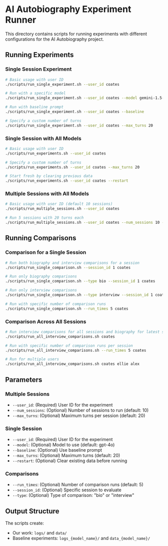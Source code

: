 # AI Autobiography Experiment Runner

This directory contains scripts for running experiments with different configurations for the AI Autobiography project.

## Running Experiments

### Single Session Experiment

```bash
# Basic usage with user ID
./scripts/run_single_experiment.sh --user_id coates

# Run with a specific model
./scripts/run_single_experiment.sh --user_id coates --model gemini-1.5-pro

# Run with baseline prompt
./scripts/run_single_experiment.sh --user_id coates --baseline

# Specify a custom number of turns
./scripts/run_single_experiment.sh --user_id coates --max_turns 20
```

### Single Session with All Models

```bash
# Basic usage with user ID
./scripts/run_experiments.sh --user_id coates

# Specify a custom number of turns
./scripts/run_experiments.sh --user_id coates --max_turns 20

# Start fresh by clearing previous data
./scripts/run_experiments.sh --user_id coates --restart
```

### Multiple Sessions with All Models

```bash
# Basic usage with user ID (default 10 sessions)
./scripts/run_multiple_sessions.sh --user_id coates

# Run 5 sessions with 20 turns each
./scripts/run_multiple_sessions.sh --user_id coates --num_sessions 10 --max_turns 20
```

## Running Comparisons

### Comparison for a Single Session

```bash
# Run both biography and interview comparisons for a session
./scripts/run_single_comparison.sh --session_id 1 coates

# Run only biography comparisons
./scripts/run_single_comparison.sh --type bio --session_id 1 coates

# Run only interview comparisons
./scripts/run_single_comparison.sh --type interview --session_id 1 coates

# Run with specific number of comparison runs
./scripts/run_single_comparison.sh --run_times 5 coates
```

### Comparison Across All Sessions

```bash
# Run interview comparisons for all sessions and biography for latest session
./scripts/run_all_interview_comparisons.sh coates

# Run with specific number of comparison runs per session
./scripts/run_all_interview_comparisons.sh --run_times 5 coates

# Run for multiple users
./scripts/run_all_interview_comparisons.sh coates ellie alex
```

## Parameters

### Multiple Sessions

- `--user_id`: (Required) User ID for the experiment
- `--num_sessions`: (Optional) Number of sessions to run (default: 10)
- `--max_turns`: (Optional) Maximum turns per session (default: 20)

### Single Session

- `--user_id`: (Required) User ID for the experiment
- `--model`: (Optional) Model to use (default: gpt-4o)
- `--baseline`: (Optional) Use baseline prompt
- `--max_turns`: (Optional) Maximum turns (default: 20)
- `--restart`: (Optional) Clear existing data before running

### Comparisons

- `--run_times`: (Optional) Number of comparison runs (default: 5)
- `--session_id`: (Optional) Specific session to evaluate
- `--type`: (Optional) Type of comparison: "bio" or "interview"

## Output Structure

The scripts create:
- Our work: `logs/` and `data/`
- Baseline experiments: `logs_{model_name}/` and `data_{model_name}/`
